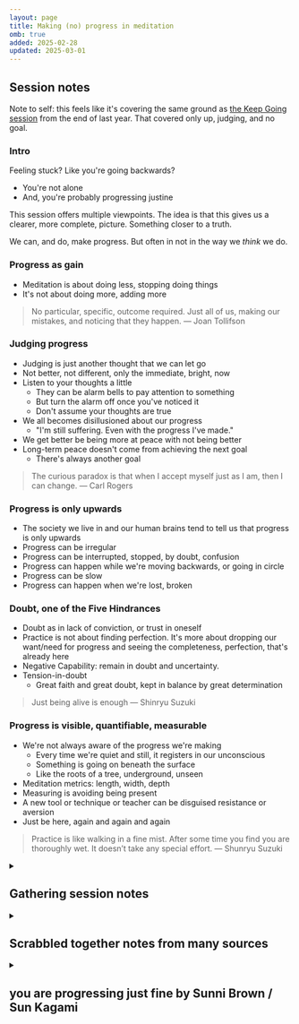 ```yaml
---
layout: page
title: Making (no) progress in meditation
omb: true
added: 2025-02-28
updated: 2025-03-01
---
```


## Session notes

Note to self: this feels like it's covering the same ground as [the Keep Going session](/thinking/keep-going-omb-session/) from the end of last year. That covered only up, judging, and no goal.

### Intro

Feeling stuck? Like you're going backwards?

- You're not alone
- And, you're probably progressing justine

This session offers multiple viewpoints. The idea is that this gives us a clearer, more complete, picture. Something closer to a truth.

We can, and do, make progress. But often in not in the way we *think* we do.

### Progress as gain

- Meditation is about doing less, stopping doing things
- It's not about doing more, adding more

> No particular, specific, outcome required. Just all of us, making our mistakes, and noticing that they happen. &mdash; Joan Tollifson

### Judging progress

- Judging is just another thought that we can let go
- Not better, not different, only the immediate, bright, now
- Listen to your thoughts a little
    - They can be alarm bells to pay attention to something
    - But turn the alarm off once you've noticed it
    - Don't assume your thoughts are true
- We all becomes disillusioned about our progress
    - "I'm still suffering. Even with the progress I've made."  
- We get better be being more at peace with not being better
- Long-term peace doesn't come from achieving the next goal
    - There's always another goal

> The curious paradox is that when I accept myself just as I am, then I can change. &mdash; Carl Rogers

### Progress is only upwards

- The society we live in and our human brains tend to tell us that progress is only upwards
- Progress can be irregular
- Progress can be interrupted, stopped, by doubt, confusion
- Progress can happen while we're moving backwards, or going in circle
- Progress can be slow
- Progress can happen when we're lost, broken

### Doubt, one of the Five Hindrances

- Doubt as in lack of conviction, or trust in oneself
- Practice is not about finding perfection. It's more about dropping our want/need for progress and seeing the completeness, perfection, that's already here
- Negative Capability: remain in doubt and uncertainty. 
- Tension-in-doubt
    - Great faith and great doubt, kept in balance by great determination

> Just being alive is enough &mdash; Shinryu Suzuki

### Progress is visible, quantifiable, measurable

- We're not always aware of the progress we're making
    - Every time we're quiet and still, it registers in our unconscious
    - Something is going on beneath the surface
    - Like the roots of a tree, underground, unseen
- Meditation metrics: length, width, depth
- Measuring is avoiding being present
- A new tool or technique or teacher can be disguised resistance or aversion
- Just be here, again and again and again

> Practice is like walking in a fine mist. After some time you find you are thoroughly wet. It doesn’t take any special effort. &mdash; Shunryu Suzuki

<details>
<summary>
<h2>Gathering session notes</h2>
</summary>
<div markdown="1">

- I'm going to offer a few different ideas and angles on progress in meditation and mindfulness practice.
- Looking from multiple angles, integrating multiple viewpoints, can be useful. It can bring us closer to a truth by giving us a more complete picture of reality.
- Meditation is about opening and relaxing with whatever arises, without picking and choosing. 
- Progress is about ...
- These two can balance each other out.

Progress

There are a few things we can notice about our attitude to progress, given the world we live in and the way our brains work. These are tendencies, not absolute truths.

- We measure progress by what's been gained
- We assume progress is always upward
- We assume progress is visible and quantifiable and measurable

In our practice, we might think about progress in terms of:

- How long we meditate
- How deep we concentration is
- How enlightened or awakened we are

Give yourself a little self-compassion when you’ve put in a lot of effort, but can’t point to a triumph
Still on the surface doesn’t mean no movement.
Maybe we’re progressing just fine.

---

Something like: you can't make progress. But progress can happen. And if you keep meditating, it will.
Direct, applied, effort doesn't produce progress. At least not quite in the way we think, with the effect we think.

> Practice is like walking in a fine mist. You hardly notice, but after some time you find you are thoroughly wet.
&mdash; Shunryu Suzuki

No particular, specific, outcome required. Just all of us, making our mistakes, and noticing that they happen.

- The Hindrance of Uncertainty, or Skeptical Doubt
- Negative Capability: remain in doubt and uncertainty. 

- Measuring progress is a great way to avoid being present here and now.
- After a while we unconsciously start to practice self-compassion as a way to get rid of bad feelings, which is nothing more than a slick new form of resistance.
Looking for it means overlooking it.
- It’s not about some better or different experience, but rather, it’s here in the immediacy of this experience.

- “This isn’t it” is just a thought. A seductive, hypnotic, one! But just a thought. Notice that.
- “I’m not getting it” is just a thought. “I’ve got it!” is just a thought.
- Is it really a problem? What happens when you stop framing it as a problem?
- maybe the most important way in which they get better is that we are more at peace with them not being better.
- Any true meditation practice is humiliating and disappointing because you can no longer believe that you are better.
- Suzuki Roshi once said, “Just being alive is enough.”
- Sometimes the best things to do is to sit with not-knowing, not-knowing if there’s gain, or progress, of burdens and barriers removed

- Long-term peace doesn’t come from fixing the problem, eliminating the problem. More problems come soon enough.
- It’s not having a problem with the endless stream of problems.

- Progress on the path is not straightforward, linear.
- Progression through the koan system varies from person to person, but most often it is irregular, with periods of smooth sailing interrupted by moments of self-doubt and confusion.
- Sooner or later everyone becomes disillusioned about their progress. The disillusionment stage sets in when we come to the awkward realization that we’re still suffering; maybe less so, but we’re still the same person with the same problems.
- Things can progress in reverse, as they fall apart, when we’re lost

Meditation is about opening and relaxing with whatever arises, without picking and choosing.

- Not trying to solve a problem.
- Not striving to make pain go away.
- Not trying to become a better person.
- Just be here again and again and again.
</div>
</details>

<details>
<summary>
<h2>Scrabbled together notes from many sources</h2>
</summary>
<div markdown="1">
- Practice is like walking in a fine mist. After some time you find you are thoroughly wet. It doesn’t take any special effort.
- Doubt as a hindrance, some classical vibes.
    - Negative Capability: remain in doubt and uncertainty.
    - In our doubt, we cling to overt or subtle meditative techniques to minimize the amount of time we spend caught up thoughts while sitting zazen. Our natural preferences morph into judgments, even if parts of us resist those judgments.
    - Withhold judgement, remain in uncertainty and doubt.
    - Extreme tension-in-doubt. Great faith and great doubt kept in dynamic equilibrium balanced by great determination.
    - Great faith, great doubt, and great determination, the three pillars of sound practice.
    - (One of the five hindrances) Doubt (vicikiccha): lack of conviction or trust in one's abilities.
    - The Hindrance of Uncertainty, or Skeptical Doubt 
        - don’t try to shut down your faculty of critical thinking permanently (as if that were possible), just postpone evaluative thoughts until an appropriate time.
        - the Buddhist path of practice doesn’t depend on us finding these perfect situations (fortunately!). Instead, we’re being asked to drop all self-centered desire and fear, and recognize the perfection immanent in this moment, right here, right now.
- Just keep showing up. The way takes care of itself. Just practising is always good enough.
- No particular, specific, outcome required. Just all of us, making our mistakes, and noticing that they happen.


- Movement and thought occurs in the content, not the context.
    - Including seeking.
    - Including "I've got it!"
    - Including "I'm not getting it!"
- Just leave everything in its place.
- Progress is an illusion.
    - "I'm not getting it" is the same as "I've got it!" 
    - Measuring progress is a great way to avoid being present here and now.
    - "This isn't it" is just a thought. A seductive, hypnotic, one! But just a thought. Notice that.
- Give up, let go, rest.
    - Just leave everything in its place.
    - Give up the fight. Put it down. Leave it there.
    - Looking for things that weren't really lost, like glasses on your head or keys on the table
- Is it really a problem? What happens when you stop framing it as a problem?

- Long-term peace doesn't come from fixing the problem, eliminating the problem. More problems come soon enough.
- Deeper peace is always and already here.
- It's not having a problem with the endless stream of problems.
- Give up the fight. Put it down. Leave it there.
- Looking for it means overlooking it.

- “Practising to get better” and “practising because it’s how we want to be” balance each other excesses out.
- Progress on the path is not straightforward, linear.

- Sooner or later everyone becomes disillusioned about their progress. The disillusionment stage sets in when we come to the awkward realization that we’re still suffering; maybe less so, but we’re still the same person with the same problems.
- After a while we unconsciously start to practice self-compassion as a way to get rid of bad feelings, which is nothing more than a slick new form of resistance.
- radical acceptance—stage three. Most of our self-improvement strategies eventually fail because they’re based on resistance rather than acceptance.
- learned to say a gentle but firm “No, not now” to the inner voice that was criticizing her for not doing better

- Progression through the koan system varies from person to person, but most often it is irregular, with periods of smooth sailing interrupted by moments of self-doubt and confusion.

- It’s not about some better or different experience, but rather, it’s here in the immediacy of this experience.

- Suzuki Roshi once said, “Just being alive is enough.”
- maybe the most important way in which they get better is that we are more at peace with them not being better.
- Any true meditation practice is humiliating and disappointing because you can no longer believe that you are better,

- “No-self” doesn’t mean no responsibility, or no potential for change. We can shine the light of awareness on things so there are more choices and possibilities, allow better choices. It’s all part of the show. 

- Meditation is about opening and relaxing with whatever arises, without picking and choosing.
    - Not trying to solve a problem.
    - Not striving to make pain go away.
    - Not trying to become a better person.
    - Just be here again and again and again.
</div>
</details>

<details>
<summary>
<h2>you are progressing just fine by Sunni Brown / Sun Kagami</h2>
</summary>
<div markdown="1">
- **We have a tendency to measure success by gaining something**
- **We assume progress is linear, upward**
- **We assume progress is visible, quantifiable**
- There's the implication that uf we're not improving in some (big) way we're not living our best lives
- **Things can progress in reverse, as they fall apart, when we're lost**
- **Give yourself a little self-compassion when you've put in a lot of effort, but can't point to a triumph**
- Sometimes the best things to do is to sit with not-knowing, not-knowing if there's gain, or progress, of burdens and barriers removed
- Still on the surface doesn't mean no movement.
- Maybe we're progressing just fine.

### Highlights

an unwholesome orientation that’s common in the West: Gaining. Given all that we’re told and sold, modern people seem destined to believe that acquiring is what came here to do and that achievement is how to measure a life. From that strange view, we make slanted assumptions. We assume, for example, that progress is linear, that it points upward, that it’s contingent on attainment and that, for it to count, it should be visible and quantifiable. We worry that somehow we’re not “living our best lives” if we’re not becoming [insert superlative] every day. I’m not one to suggest that we lose our ambition—just that we hold a simultaneous truth:

Perhaps a more accurate and liberating view of “progress” is one that embraces its fullness. Things can progress quite well in reverse. They can progress as they fall apart. ... We can improve when utterly lost. Progress can happen when we stop trying to change. Surrender can be a powerful feat.

When we slow down and pay attention, we sense that to be alive is to be engaged in a curious karmic dance, one that’s subtle, fluid, and co-creative. Every moment, like it or not, choose it or not, we are being made and re-made, done and undone. Refinement is endless in the web of life, and metamorphoses that matter are often invisible to the eye, unconscious to the mind, and incalculable for the heart.

We are not the boss in the process of becoming.

As we work to make meaning of our lives, etching a unique offering into existence, may we give ourselves grace, a little self-compassion, when we strive but can’t see what’s shifted, when we effort but can’t point to a triumph.

Sometimes the most progressive act is to hold the question of gain unanswered, and allow ourselves to marvel at not-knowing, maybe never-knowing, what gifts are being given beyond understanding, what burdens taken away. 

From this view of progress, we embrace a numinous truth: that even when things on the surface idle, stall, swerve, or reverse, nevertheless—mysteriously, miraculously, karmically—we are progressing just fine.
</div>
</details>